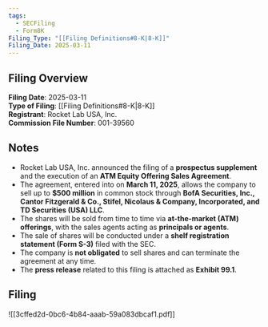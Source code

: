```yaml
---
tags:
  - SECFiling
  - Form8K
Filing_Type: "[[Filing Definitions#8-K|8-K]]"
Filing_Date: 2025-03-11
---
```


## Filing Overview

**Filing Date**: 2025-03-11  
**Type of Filing**: [[Filing Definitions#8-K|8-K]]  
**Registrant**: Rocket Lab USA, Inc.  
**Commission File Number**: 001-39560  


## Notes

- Rocket Lab USA, Inc. announced the filing of a **prospectus supplement** and the execution of an **ATM Equity Offering Sales Agreement**.
- The agreement, entered into on **March 11, 2025**, allows the company to sell up to **$500 million** in common stock through **BofA Securities, Inc., Cantor Fitzgerald & Co., Stifel, Nicolaus & Company, Incorporated, and TD Securities (USA) LLC**.
- The shares will be sold from time to time via **at-the-market (ATM) offerings**, with the sales agents acting as **principals or agents**.
- The sale of shares will be conducted under a **shelf registration statement (Form S-3)** filed with the SEC.
- The company is **not obligated** to sell shares and can terminate the agreement at any time.
- The **press release** related to this filing is attached as **Exhibit 99.1**.


## Filing

![[3cffed2d-0bc6-4b84-aaab-59a083dbcaf1.pdf]]
